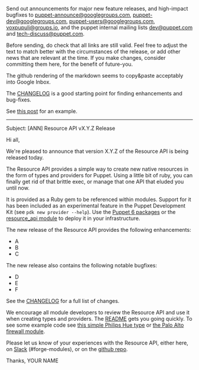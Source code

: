 Send out announcements for major new feature releases, and high-impact bugfixes to <puppet-announce@googlegroups.com>, <puppet-dev@googlegroups.com>, <puppet-users@googlegroups.com>, <voxpupuli@groups.io>, and the puppet internal mailing lists <dev@puppet.com> and <tech-discuss@puppet.com>.

Before sending, do check that all links are still valid. Feel free to adjust the text to match better with the circumstances of the release, or add other news that are relevant at the time. If you make changes, consider committing them here, for the benefit of future-you.

The github rendering of the markdown seems to copy&paste acceptably into Google Inbox.

The [CHANGELOG](https://github.com/puppetlabs/puppet-resource_api/blob/master/CHANGELOG.md) is a good starting point for finding enhancements and bug-fixes.

See [this post](https://groups.google.com/d/msg/puppet-dev/1R9gwkEIxHU/adWXJ0NfCAAJ) for an example.

---

Subject: [ANN] Resource API vX.Y.Z Release

Hi all,

We're pleased to announce that version X.Y.Z of the Resource API is being released today.

The Resource API provides a simple way to create new native resources in the form of types and providers for Puppet. Using a little bit of ruby, you can finally get rid of that brittle exec, or manage that one API that eluded you until now.

It is provided as a Ruby gem to be referenced within modules. Support for it has been included as an experimental feature in the Puppet Development Kit (see `pdk new provider --help`). Use the [Puppet 6 packages](https://puppet.com/blog/introducing-puppet-6) or the [resource_api module](https://forge.puppet.com/puppetlabs/resource_api) to deploy it in your infrastructure.

The new release of the Resource API provides the following enhancements:

* A
* B
* C

The new release also contains the following notable bugfixes:

* D
* E
* F

See the [CHANGELOG](https://github.com/puppetlabs/puppet-resource_api/blob/master/CHANGELOG.md) for a full list of changes.

We encourage all module developers to review the Resource API and use it when creating types and providers. The [README](https://github.com/puppetlabs/puppet-resource_api/blob/master/README.md) gets you going quickly. To see some example code see [this simple Philips Hue type](https://github.com/da-ar/hue_rsapi) or [the Palo Alto firewall module](https://github.com/puppetlabs/puppetlabs-panos).

Please let us know of your experiences with the Resource API, either here, on [Slack](https://slack.puppet.com/) (#forge-modules), or on the [github repo](https://github.com/puppetlabs/puppet-resource_api).


Thanks,
YOUR NAME
